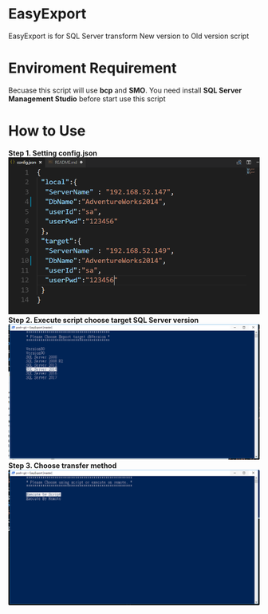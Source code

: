 # EasyExport
EasyExport is for SQL Server transform New version to Old version script 
# Enviroment Requirement
Becuase this script will use **bcp** and **SMO**. You need install **SQL Server Management Studio** before start use this script 

# How to Use 
**Step 1. Setting config.json**
![Setting Config](Step1_SettingConfig.png)
**Step 2. Execute script choose target SQL Server version**
![Setting Config](Step2_SettingTargetServerVersion.png)
**Step 3. Choose transfer method**
![Setting Config](Step3_ChooseTransferMethod.png)